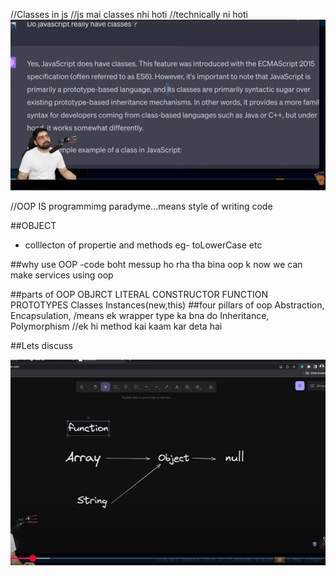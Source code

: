 //Classes in js
//js mai classes nhi hoti //technically ni hoti
![alt text](image.png)

//OOP IS programmimg paradyme...means style of writing code 

##OBJECT
- colllecton of propertie and methods 
eg- toLowerCase etc

##why use OOP
-code boht messup ho rha tha bina oop k 
now we can make services using oop

##parts of OOP
OBJRCT LITERAL
CONSTRUCTOR FUNCTION 
PROTOTYPES 
Classes
Instances(new,this)
##four pillars of oop
Abstraction,
Encapsulation,  /means ek wrapper type ka bna do
Inheritance,
Polymorphism  //ek hi method kai kaam kar deta hai

##Lets discuss

 ![alt text](image-1.png)